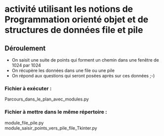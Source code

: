 # activité utilisant les notions de Programmation orienté objet et de structures de données file et pile

## Déroulement
- On saisit une suite de points qui forment un chemin dans une fenêtre de 1024 par 1024
- On récupère les données dans une file ou une pile
- On répond aux questions qui seront posées après sur ces données ;-)

### Fichier à exécuter : 
Parcours_dans_le_plan_avec_modules.py  

### Fichier à mettre dans le même répertoire : 
module_file_pile.py  
module_saisir_points_vers_pile_file_Tkinter.py


